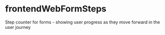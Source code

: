 # frontendWebFormSteps
Step counter for forms - showing user progress as they move forward in the user journey

